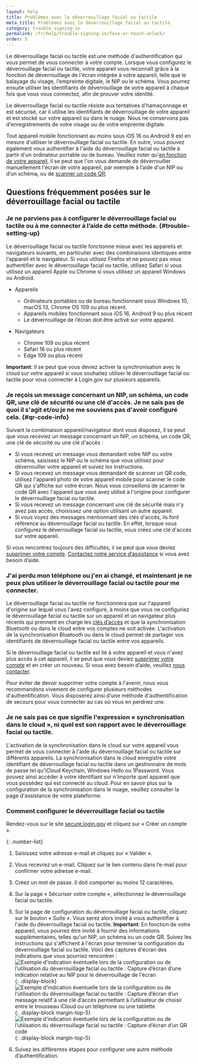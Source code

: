 ```yaml
---
layout: help
title: Problèmes avec le déverrouillage facial ou tactile
meta_title: Problèmes avec le déverrouillage facial ou tactile
category: trouble-signing-in
permalink: /fr/help/trouble-signing-in/face-or-touch-unlock/
order: 5
---
```


Le déverrouillage facial ou tactile est une méthode d'authentification qui vous permet de vous connecter à votre compte. Lorsque vous configurez le déverrouillage facial ou tactile, votre appareil vous reconnaît grâce à la fonction de déverrouillage de l'écran intégrée à votre appareil, telle que le balayage du visage, l'empreinte digitale, le NIP ou le schéma. Vous pourrez ensuite utiliser les identifiants de déverrouillage de votre appareil à chaque fois que vous vous connectez, afin de prouver votre identité.

Le déverrouillage facial ou tactile résiste aux tentatives d'hameçonnage et est sécurisé, car il utilise les identifiants de déverrouillage de votre appareil et est stocké sur votre appareil ou dans le nuage. Nous ne conservons pas d'enregistrements de votre visage ou de votre empreinte digitale.

Tout appareil mobile fonctionnant au moins sous iOS 16 ou Android 9 est en mesure d'utiliser le déverrouillage facial ou tactile. En outre, vous pouvez également vous authentifier à l'aide du déverrouillage facial ou tactile à partir d'un ordinateur portable ou de bureau. Veuillez noter qu'[en fonction de votre appareil](#trouble-setting-up), il se peut que l'on vous demande de déverrouiller manuellement l'écran de votre appareil, par exemple à l’aide d'un NIP ou d’un schéma, ou de [scanner un code QR](#qr-code-info).

## Questions fréquemment posées sur le déverrouillage facial ou tactile

### Je ne parviens pas à configurer le déverrouillage facial ou tactile ou à me connecter à l’aide de cette méthode. {#trouble-setting-up}

Le déverrouillage facial ou tactile fonctionne mieux avec les appareils et navigateurs suivants, en particulier avec des combinaisons identiques entre l'appareil et le navigateur. Si vous utilisez Firefox et ne pouvez pas vous authentifier avec le déverrouillage facial ou tactile, utilisez Safari si vous utilisez un appareil Apple ou Chrome si vous utilisez un appareil Windows ou Android.

* Appareils
    * Ordinateurs portables ou de bureau fonctionnant sous Windows 10, macOS 13, Chrome OS 109 ou plus récent.
    * Appareils mobiles fonctionnant sous iOS 16, Android 9 ou plus récent
    * Le déverrouillage de l’écran doit être activé sur votre appareil.

* Navigateurs
    * Chrome 109 ou plus récent
    * Safari 16 ou plus récent
    * Edge 109 ou plus récent

**Important**: Il se peut que vous deviez activer la synchronisation avec le cloud sur votre appareil si vous souhaitez utiliser le déverrouillage facial ou tactile pour vous connecter à Login.gov sur plusieurs appareils.

### Je reçois un message concernant un NIP, un schéma, un code QR, une clé de sécurité ou une clé d'accès. Je ne sais pas de quoi il s'agit et/ou je ne me souviens pas d'avoir configuré cela. {#qr-code-info}
Suivant la combinaison appareil/navigateur dont vous disposez, il se peut que vous receviez un message concernant un NIP, un schéma, un code QR, une clé de sécurité ou une clé d'accès :

* Si vous recevez un message vous demandant votre NIP ou votre schéma, saisissez le NIP ou le schéma que vous utilisez pour déverrouiller votre appareil et suivez les instructions.
* Si vous recevez un message vous demandant de scanner un QR code, utilisez l'appareil photo de votre appareil mobile pour scanner le code QR qui s'affiche sur votre écran. Nous vous conseillons de scanner le code QR avec l'appareil que vous avez utilisé à l'origine pour configurer le déverrouillage facial ou tactile.
* Si vous recevez un message concernant une clé de sécurité mais n'y avez pas accès, choisissez une option utilisant un autre appareil.
* Si vous voyez des messages mentionnant des clés d'accès, ils font référence au déverrouillage facial ou tactile. En effet, lorsque vous configurez le déverrouillage facial ou tactile, vous créez une clé d'accès sur votre appareil.

Si vous rencontrez toujours des difficultés, il se peut que vous deviez [supprimer votre compte](/fr/help/manage-your-account/delete-your-account/). [Contactez notre service d’assistance](/fr/contact/) si vous avez besoin d’aide.

### J'ai perdu mon téléphone ou j'en ai changé, et maintenant je ne peux plus utiliser le déverrouillage facial ou tactile pour me connecter.

Le déverrouillage facial ou tactile ne fonctionnera que sur l'appareil d'origine sur lequel vous l'avez configuré, à moins que vous ne configuriez le déverrouillage facial ou tactile sur un appareil et un navigateur plus récents qui prennent en charge les [clés d’accès](https://fidoalliance.org/passkeys/) et que la synchronisation Bluetooth ou dans le cloud entre vos comptes ne soit activée. L'activation de la synchronisation Bluetooth ou dans le cloud permet de partager vos identifiants de déverrouillage facial ou tactile entre vos appareils.

Si le déverrouillage facial ou tactile est lié à votre appareil et vous n'avez plus accès à cet appareil, il se peut que vous deviez [supprimer votre compte](/fr/help/manage-your-account/delete-your-account/) et en créer un nouveau. Si vous avez besoin d’aide, veuillez [nous contacter](/fr/contact/).

Pour éviter de devoir supprimer votre compte à l'avenir, nous vous recommandons vivement de configurer plusieurs méthodes d'authentification. Vous disposerez ainsi d'une méthode d'authentification de secours pour vous connecter au cas où vous en perdriez une.

### Je ne sais pas ce que signifie l'expression « synchronisation dans le cloud », ni quel est son rapport avec le déverrouillage facial ou tactile.

L'activation de la synchronisation dans le cloud sur votre appareil vous permet de vous connecter à l'aide du déverrouillage facial ou tactile sur différents appareils. La synchronisation dans le cloud enregistre votre identifiant de déverrouillage facial ou tactile dans un gestionnaire de mots de passe tel qu'iCloud Keychain, Windows Hello ou 1Password. Vous pouvez ainsi accéder à votre identifiant sur n'importe quel appareil que vous possédez qui est connecté au cloud. Pour en savoir plus sur la configuration de la synchronisation dans le nuage, veuillez consulter la page d'assistance de votre plateforme.

### Comment configurer le déverrouillage facial ou tactile

Rendez-vous sur le site [secure.login.gov](https://secure.login.gov/fr) et cliquez sur « Créer un compte ».

{: .number-list}
1. Saisissez votre adresse e-mail et cliquez sur « Valider ».
2. Vous recevrez un e-mail. Cliquez sur le lien contenu dans l’e-mail pour confirmer votre adresse e-mail.
3. Créez un mot de passe. Il doit comporter au moins 12 caractères.
4. Sur la page « Sécuriser votre compte », sélectionnez le déverrouillage facial ou tactile.
5. Sur la page de configuration du déverrouillage facial ou tactile, cliquez sur le bouton « Suite ». Vous serez alors invité à vous authentifier à l'aide du déverrouillage facial ou tactile.
    **Important**: En fonction de votre appareil, vous pourrez être invité à fournir des informations supplémentaires, telles qu'un NIP, un schéma ou un code QR. Suivez les instructions qui s'affichent à l'écran pour terminer la configuration du déverrouillage facial ou tactile. Voici des captures d'écran des indications que vous pourriez rencontrer :
    ![Exemple d’indication éventuelle lors de la configuration ou de l’utilisation du déverrouillage facial ou tactile : Capture d’écran d’une indication relative au NIP pour le déverrouillage de l'écran](/assets/img/help/face-touch-unlock/android-screen-lock.png){: .display-block}
    ![Exemple d’indication éventuelle lors de la configuration ou de l’utilisation du déverrouillage facial ou tactile : Capture d’écran d’un message relatif à une clé d’accès permettant à l’utilisateur de choisir entre le trousseau iCloud ou un téléphone ou une tablette](/assets/img/help/face-touch-unlock/iphone-screen-lock.png){: .display-block margin-top-5}
    ![Exemple d’indication éventuelle lors de la configuration ou de l’utilisation du déverrouillage facial ou tactile : Capture d’écran d’un QR code](/assets/img/help/face-touch-unlock/passkey-screen-shot.png){: .display-block margin-top-5}

6. Suivez les différentes étapes pour configurer une autre méthode d’authentification.
